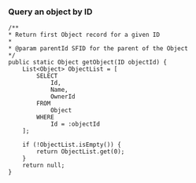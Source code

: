### Query an object by ID
    /**
    * Return first Object record for a given ID
    *
    * @param parentId SFID for the parent of the Object
    */
    public static Object getObject(ID objectId) {
        List<Object> ObjectList = [
            SELECT
                Id,
                Name,
                OwnerId
            FROM
                Object
            WHERE
                Id = :objectId
        ];

        if (!ObjectList.isEmpty()) {
            return ObjectList.get(0);
        }
        return null;
    }